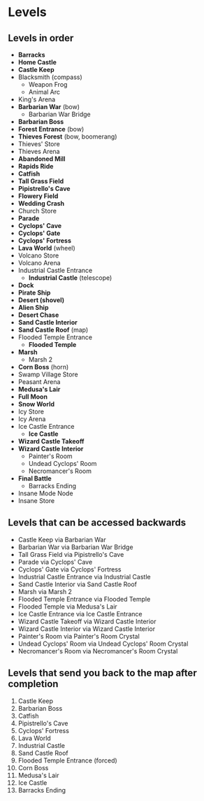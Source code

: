 # Levels

## Levels in order

- **Barracks**
- **Home Castle**
- **Castle Keep**
- Blacksmith (compass)
  - Weapon Frog
  - Animal Arc
- King's Arena
- **Barbarian War** (bow)
  - Barbarian War Bridge
- **Barbarian Boss**
- **Forest Entrance** (bow)
- **Thieves Forest** (bow, boomerang)
- Thieves' Store
- Thieves Arena
- **Abandoned Mill**
- **Rapids Ride**
- **Catfish**
- **Tall Grass Field**
- **Pipistrello's Cave**
- **Flowery Field**
- **Wedding Crash**
- Church Store
- **Parade**
- **Cyclops' Cave**
- **Cyclops' Gate**
- **Cyclops' Fortress**
- **Lava World** (wheel)
- Volcano Store
- Volcano Arena
- Industrial Castle Entrance
  - **Industrial Castle** (telescope)
- **Dock**
- **Pirate Ship**
- **Desert (shovel)**
- **Alien Ship**
- **Desert Chase**
- **Sand Castle Interior**
- **Sand Castle Roof** (map)
- Flooded Temple Entrance
  - **Flooded Temple**
- **Marsh**
  - Marsh 2
- **Corn Boss** (horn)
- Swamp Village Store
- Peasant Arena
- **Medusa's Lair**
- **Full Moon**
- **Snow World**
- Icy Store
- Icy Arena
- Ice Castle Entrance
  - **Ice Castle**
- **Wizard Castle Takeoff**
- **Wizard Castle Interior**
  - Painter's Room
  - Undead Cyclops' Room
  - Necromancer's Room
- **Final Battle**
  - Barracks Ending
- Insane Mode Node
- Insane Store

## Levels that can be accessed backwards

- Castle Keep via Barbarian War
- Barbarian War via Barbarian War Bridge
- Tall Grass Field via Pipistrello's Cave
- Parade via Cyclops' Cave
- Cyclops' Gate via Cyclops' Fortress
- Industrial Castle Entrance via Industrial Castle
- Sand Castle Interior via Sand Castle Roof
- Marsh via Marsh 2
- Flooded Temple Entrance via Flooded Temple
- Flooded Temple via Medusa's Lair
- Ice Castle Entrance via Ice Castle Entrance
- Wizard Castle Takeoff via Wizard Castle Interior
- Wizard Castle Interior via Wizard Castle Interior
- Painter's Room via Painter's Room Crystal
- Undead Cyclops' Room via Undead Cyclops' Room Crystal
- Necromancer's Room via Necromancer's Room Crystal

## Levels that send you back to the map after completion

1. Castle Keep
2. Barbarian Boss
3. Catfish
4. Pipistrello's Cave
5. Cyclops' Fortress
6. Lava World
7. Industrial Castle
8. Sand Castle Roof
9. Flooded Temple Entrance (forced)
10. Corn Boss
11. Medusa's Lair
12. Ice Castle
13. Barracks Ending
